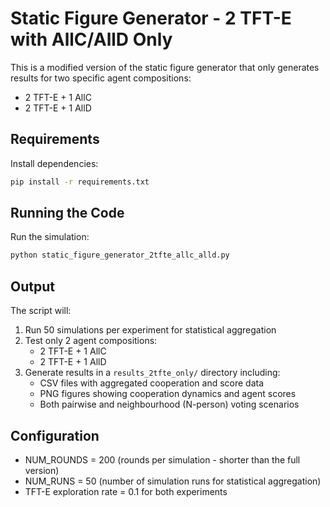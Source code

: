 # Static Figure Generator - 2 TFT-E with AllC/AllD Only

This is a modified version of the static figure generator that only generates results for two specific agent compositions:
- 2 TFT-E + 1 AllC
- 2 TFT-E + 1 AllD

## Requirements

Install dependencies:
```bash
pip install -r requirements.txt
```

## Running the Code

Run the simulation:
```bash
python static_figure_generator_2tfte_allc_alld.py
```

## Output

The script will:
1. Run 50 simulations per experiment for statistical aggregation
2. Test only 2 agent compositions:
   - 2 TFT-E + 1 AllC
   - 2 TFT-E + 1 AllD
3. Generate results in a `results_2tfte_only/` directory including:
   - CSV files with aggregated cooperation and score data
   - PNG figures showing cooperation dynamics and agent scores
   - Both pairwise and neighbourhood (N-person) voting scenarios

## Configuration

- NUM_ROUNDS = 200 (rounds per simulation - shorter than the full version)
- NUM_RUNS = 50 (number of simulation runs for statistical aggregation)
- TFT-E exploration rate = 0.1 for both experiments